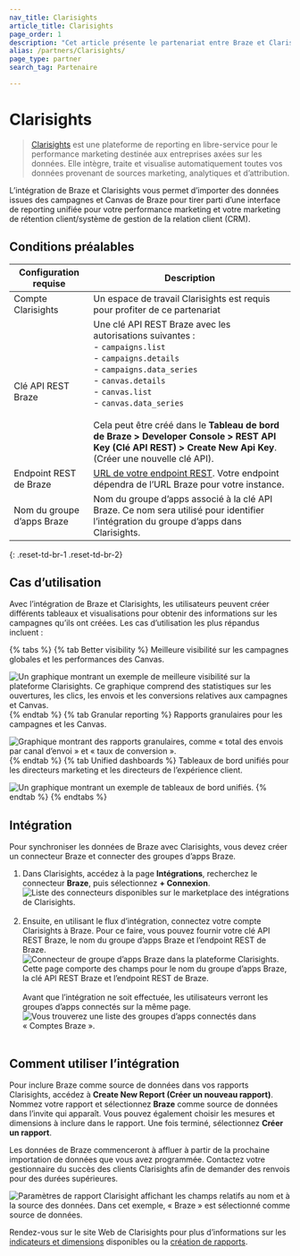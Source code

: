 ```yaml
---
nav_title: Clarisights
article_title: Clarisights
page_order: 1
description: "Cet article présente le partenariat entre Braze et Clarisights, une plateforme de reporting en libre-service pour le performance marketing."
alias: /partners/Clarisights/
page_type: partner
search_tag: Partenaire

---
```


# Clarisights

> [Clarisights][2] est une plateforme de reporting en libre-service pour le performance marketing destinée aux entreprises axées sur les données. Elle intègre, traite et visualise automatiquement toutes vos données provenant de sources marketing, analytiques et d’attribution.

L’intégration de Braze et Clarisights vous permet d’importer des données issues des campagnes et Canvas de Braze pour tirer parti d’une interface de reporting unifiée pour votre performance marketing et votre marketing de rétention client/système de gestion de la relation client (CRM).

## Conditions préalables

| Configuration requise | Description |
| ----------- | ----------- |
| Compte Clarisights | Un espace de travail Clarisights est requis pour profiter de ce partenariat |
| Clé API REST Braze | Une clé API REST Braze avec les autorisations suivantes :  <br> - `campaigns.list` <br>  - `campaigns.details`<br> - `campaigns.data_series` <br> - `canvas.details`<br> - `canvas.list` <br>  - `canvas.data_series` <br><br> Cela peut être créé dans le **Tableau de bord de Braze > Developer Console > REST API Key (Clé API REST) > Create New Api Key**.  (Créer une nouvelle clé API).|
| Endpoint REST de Braze | [URL de votre endpoint REST][1]. Votre endpoint dépendra de l’URL Braze pour votre instance. |
| Nom du groupe d’apps Braze | Nom du groupe d’apps associé à la clé API Braze. Ce nom sera utilisé pour identifier l’intégration du groupe d’apps dans Clarisights. |
{: .reset-td-br-1 .reset-td-br-2}

## Cas d’utilisation

Avec l’intégration de Braze et Clarisights, les utilisateurs peuvent créer différents tableaux et visualisations pour obtenir des informations sur les campagnes qu’ils ont créées. Les cas d’utilisation les plus répandus incluent :

{% tabs %}
{% tab Better visibility %}
Meilleure visibilité sur les campagnes globales et les performances des Canvas.

![Un graphique montrant un exemple de meilleure visibilité sur la plateforme Clarisights. Ce graphique comprend des statistiques sur les ouvertures, les clics, les envois et les conversions relatives aux campagnes et Canvas.]({{site.baseurl}}/assets/img/clarisights/overall_view.png)
{% endtab %}
{% tab Granular reporting %}
Rapports granulaires pour les campagnes et les Canvas.

![Graphique montrant des rapports granulaires, comme « total des envois par canal d’envoi » et « taux de conversion ».]({{site.baseurl}}/assets/img/clarisights/unified_dashboard.png)
{% endtab %}
{% tab Unified dashboards %}
Tableaux de bord unifiés pour les directeurs marketing et les directeurs de l’expérience client.

![Un graphique montrant un exemple de tableaux de bord unifiés.]({{site.baseurl}}/assets/img/clarisights/granular_reporting.png)
{% endtab %}
{% endtabs %}

## Intégration

Pour synchroniser les données de Braze avec Clarisights, vous devez créer un connecteur Braze et connecter des groupes d’apps Braze.

1. Dans Clarisights, accédez à la page **Intégrations**, recherchez le connecteur **Braze**, puis sélectionnez **+ Connexion**.<br>![Liste des connecteurs disponibles sur le marketplace des intégrations de Clarisights.][6]<br><br>
2. Ensuite, en utilisant le flux d’intégration, connectez votre compte Clarisights à Braze. Pour ce faire, vous pouvez fournir votre clé API REST Braze, le nom du groupe d’apps Braze et l’endpoint REST de Braze.<br>![Connecteur de groupe d’apps Braze dans la plateforme Clarisights. Cette page comporte des champs pour le nom du groupe d’apps Braze, la clé API REST Braze et l’endpoint REST de Braze.][7]<br><br>Avant que l’intégration ne soit effectuée, les utilisateurs verront les groupes d’apps connectés sur la même page.<br>![Vous trouverez une liste des groupes d’apps connectés dans « Comptes Braze ».][9]<br><br>

## Comment utiliser l’intégration

Pour inclure Braze comme source de données dans vos rapports Clarisights, accédez à **Create New Report (Créer un nouveau rapport)**. Nommez votre rapport et sélectionnez **Braze** comme source de données dans l’invite qui apparaît. Vous pouvez également choisir les mesures et dimensions à inclure dans le rapport. Une fois terminé, sélectionnez **Créer un rapport**. 

Les données de Braze commenceront à affluer à partir de la prochaine importation de données que vous avez programmée. Contactez votre gestionnaire du succès des clients Clarisights afin de demander des renvois pour des durées supérieures. 

![Paramètres de rapport Clarisight affichant les champs relatifs au nom et à la source des données. Dans cet exemple, « Braze » est sélectionné comme source de données.][8]

Rendez-vous sur le site Web de Clarisights pour plus d’informations sur les [indicateurs et dimensions][10] disponibles ou la [création de rapports][11].

[1]: {{site.baseurl}}/developer_guide/rest_api/basics/#endpoints
[2]: https://clarisights.com
[3]: {{site.baseurl}}/assets/img/clarisights/overall_view.png
[4]: {{site.baseurl}}/assets/img/clarisights/unified_dashboard.png
[5]: {{site.baseurl}}/assets/img/clarisights/granular_reporting.png
[6]: {{site.baseurl}}/assets/img/clarisights/integrations.png
[7]: {{site.baseurl}}/assets/img/clarisights/braze_flow.png
[8]: {{site.baseurl}}/assets/img/clarisights/braze_report.png
[9]: {{site.baseurl}}/assets/img/clarisights/connected.png
[10]: https://help.clarisights.com/en/articles/5670864-braze-metrics-and-dimensions
[11]: https://help.clarisights.com/en/articles/1421478-creating-a-report-using-clarisights
